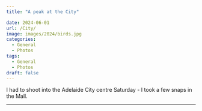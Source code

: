 ```yaml
---
title: "A peak at the City"

date: 2024-06-01
url: /City/
image: images/2024/birds.jpg
categories:
  - General
  - Photos
tags:
  - General
  - Photos
draft: false
---
```

I had to shoot into the Adelaide City centre Saturday - I took a few snaps in the Mall.
<!--more-->


---
